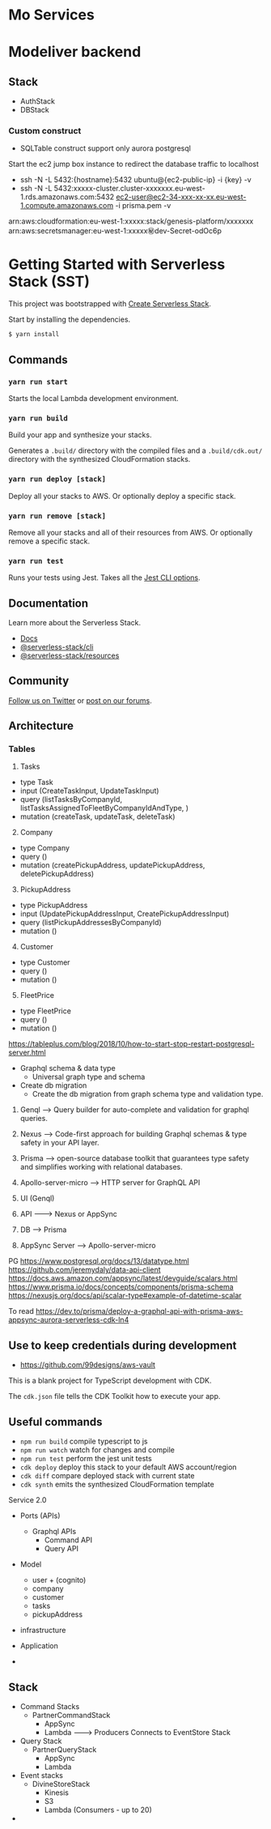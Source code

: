 # Mo Services

# Modeliver backend

## Stack
- AuthStack
- DBStack

### Custom construct
- SQLTable construct support only aurora postgresql

Start the ec2 jump box instance to redirect the database traffic to localhost
  - ssh -N -L 5432:{hostname}:5432 ubuntu@{ec2-public-ip} -i {key} -v
  - ssh -N -L 5432:xxxxx-cluster.cluster-xxxxxxx.eu-west-1.rds.amazonaws.com:5432 ec2-user@ec2-34-xxx-xx-xx.eu-west-1.compute.amazonaws.com -i prisma.pem -v

  arn:aws:cloudformation:eu-west-1:xxxxx:stack/genesis-platform/xxxxxxx
  arn:aws:secretsmanager:eu-west-1:xxxxx:secret:dev-Secret-odOc6p
# Getting Started with Serverless Stack (SST)

This project was bootstrapped with [Create Serverless Stack](https://docs.serverless-stack.com/packages/create-serverless-stack).

Start by installing the dependencies.

```bash
$ yarn install
```

## Commands

### `yarn run start`

Starts the local Lambda development environment.

### `yarn run build`

Build your app and synthesize your stacks.

Generates a `.build/` directory with the compiled files and a `.build/cdk.out/` directory with the synthesized CloudFormation stacks.

### `yarn run deploy [stack]`

Deploy all your stacks to AWS. Or optionally deploy a specific stack.

### `yarn run remove [stack]`

Remove all your stacks and all of their resources from AWS. Or optionally remove a specific stack.

### `yarn run test`

Runs your tests using Jest. Takes all the [Jest CLI options](https://jestjs.io/docs/en/cli).

## Documentation

Learn more about the Serverless Stack.

- [Docs](https://docs.serverless-stack.com)
- [@serverless-stack/cli](https://docs.serverless-stack.com/packages/cli)
- [@serverless-stack/resources](https://docs.serverless-stack.com/packages/resources)

## Community

[Follow us on Twitter](https://twitter.com/ServerlessStack) or [post on our forums](https://discourse.serverless-stack.com).

## Architecture

### Tables

1. Tasks 
  - type Task
  - input (CreateTaskInput, UpdateTaskInput) 
  - query (listTasksByCompanyId, listTasksAssignedToFleetByCompanyIdAndType, )
  - mutation (createTask, updateTask, deleteTask)

2. Company
  - type Company
  - query ()
  - mutation (createPickupAddress, updatePickupAddress, deletePickupAddress)

3. PickupAddress
  - type PickupAddress
  - input (UpdatePickupAddressInput, CreatePickupAddressInput)
  - query (listPickupAddressesByCompanyId)
  - mutation ()

4. Customer
  - type Customer
  - query ()
  - mutation ()

5. FleetPrice
  - type FleetPrice
  - query ()
  - mutation ()

https://tableplus.com/blog/2018/10/how-to-start-stop-restart-postgresql-server.html

- Graphql schema & data type 
  - Universal graph type and schema
- Create db migration
  - Create the db migration from graph schema type and validation type.

1. Genql  --> Query builder for auto-complete and validation for graphql queries.
2. Nexus  --> Code-first approach for building Graphql schemas & type safety in your API layer.
3. Prisma --> open-source database toolkit that guarantees type safety and simplifies working with relational databases. 
4. Apollo-server-micro --> HTTP server for GraphQL API


1. UI (Genql)
2. API ---> Nexus or AppSync
3. DB --> Prisma
4. AppSync Server --> Apollo-server-micro


PG
https://www.postgresql.org/docs/13/datatype.html
https://github.com/jeremydaly/data-api-client
https://docs.aws.amazon.com/appsync/latest/devguide/scalars.html
https://www.prisma.io/docs/concepts/components/prisma-schema
https://nexusjs.org/docs/api/scalar-type#example-of-datetime-scalar


To read https://dev.to/prisma/deploy-a-graphql-api-with-prisma-aws-appsync-aurora-serverless-cdk-ln4

## Use to keep credentials during development
- https://github.com/99designs/aws-vault

This is a blank project for TypeScript development with CDK.

The `cdk.json` file tells the CDK Toolkit how to execute your app.

## Useful commands

 * `npm run build`   compile typescript to js
 * `npm run watch`   watch for changes and compile
 * `npm run test`    perform the jest unit tests
 * `cdk deploy`      deploy this stack to your default AWS account/region
 * `cdk diff`        compare deployed stack with current state
 * `cdk synth`       emits the synthesized CloudFormation template




Service 2.0

- Ports (APIs)
  - Graphql APIs
    - Command API
    - Query API

- Model
  - user + (cognito)
  - company
  - customer
  - tasks
  - pickupAddress


- infrastructure
- Application
- 


## Stack
- Command Stacks
  - PartnerCommandStack
    - AppSync
    - Lambda ---> Producers Connects to EventStore Stack
- Query Stack
  - PartnerQueryStack
    - AppSync
    - Lambda 
- Event stacks
  - DivineStoreStack
    - Kinesis
    - S3
    - Lambda (Consumers - up to 20)
- 
